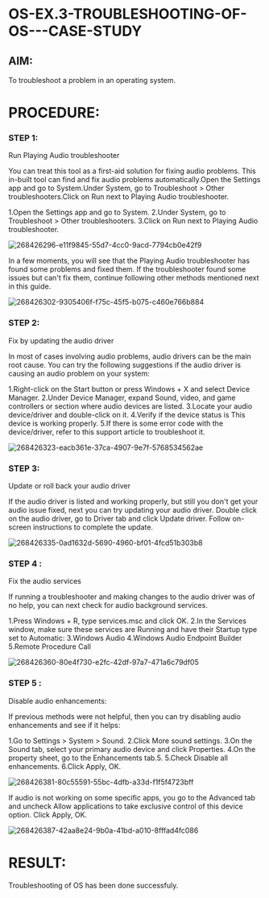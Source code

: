 # OS-EX.3-TROUBLESHOOTING-OF-OS---CASE-STUDY
## AIM:

To troubleshoot a problem in an operating system.

# PROCEDURE:

### STEP 1:
Run Playing Audio troubleshooter

You can treat this tool as a first-aid solution for fixing audio problems. This in-built tool can find and fix audio problems automatically.Open the Settings app and go to System.Under System, go to Troubleshoot > Other troubleshooters.Click on Run next to Playing Audio troubleshooter.

1.Open the Settings app and go to System. 2.Under System, go to Troubleshoot > Other troubleshooters. 3.Click on Run next to Playing Audio troubleshooter.

![268426296-e11f9845-55d7-4cc0-9acd-7794cb0e42f9](https://github.com/Jeevithha/OS-EX.3-TROUBLESHOOTING-OF-OS---CASE-STUDY/assets/123623197/1ab0098b-2077-4db3-8670-6235a55e53f0)


In a few moments, you will see that the Playing Audio troubleshooter has found some problems and fixed them. If the troubleshooter found some issues but can't fix them, continue following other methods mentioned next in this guide.

![268426302-9305406f-f75c-45f5-b075-c460e766b884](https://github.com/Jeevithha/OS-EX.3-TROUBLESHOOTING-OF-OS---CASE-STUDY/assets/123623197/e1c07fac-f3a3-4736-ad08-c868e966e7e0)

### STEP 2:
Fix by updating the audio driver

In most of cases involving audio problems, audio drivers can be the main root cause. You can try the following suggestions if the audio driver is causing an audio problem on your system:

1.Right-click on the Start button or press Windows + X and select Device Manager.
2.Under Device Manager, expand Sound, video, and game controllers or section where audio devices are listed.
3.Locate your audio device/driver and double-click on it.
4.Verify if the device status is This device is working properly. 
5.If there is some error code with the device/driver, refer to this support article to troubleshoot it.

![268426323-eacb361e-37ca-4907-9e7f-5768534562ae](https://github.com/Jeevithha/OS-EX.3-TROUBLESHOOTING-OF-OS---CASE-STUDY/assets/123623197/ecd89e18-2446-48a2-8ef1-baabef48ec6e)

### STEP 3:
Update or roll back your audio driver

If the audio driver is listed and working properly, but still you don't get your audio issue fixed, next you can try updating your audio driver. Double click on the audio driver, go to Driver tab and click Update driver. Follow on-screen instructions to complete the update.

![268426335-0ad1632d-5690-4960-bf01-4fcd51b303b8](https://github.com/Jeevithha/OS-EX.3-TROUBLESHOOTING-OF-OS---CASE-STUDY/assets/123623197/2d2a4c85-ac66-4b09-a535-ad716a171caf)

### STEP 4 : 
Fix the audio services

If running a troubleshooter and making changes to the audio driver was of no help, you can next check for audio background services.

1.Press Windows + R, type services.msc and click OK. 
2.In the Services window, make sure these services are Running and have their Startup type set to Automatic:
3.Windows Audio 4.Windows Audio Endpoint Builder 5.Remote Procedure Call

![268426360-80e4f730-e2fc-42df-97a7-471a6c79df05](https://github.com/Jeevithha/OS-EX.3-TROUBLESHOOTING-OF-OS---CASE-STUDY/assets/123623197/39fc9237-9ad9-4500-8fba-6c458cf5f8d4)

### STEP 5 :
Disable audio enhancements:

If previous methods were not helpful, then you can try disabling audio enhancements and see if it helps:

1.Go to Settings > System > Sound. 
2.Click More sound settings. 
3.On the Sound tab, select your primary audio device and click Properties. 
4.On the property sheet, go to the Enhancements tab.5. 
5.Check Disable all enhancements.
6.Click Apply, OK.

![268426381-80c55591-55bc-4dfb-a33d-f1f5f4723bff](https://github.com/Jeevithha/OS-EX.3-TROUBLESHOOTING-OF-OS---CASE-STUDY/assets/123623197/32723f16-00cb-4959-b859-1498c33e89fc)


If audio is not working on some specific apps, you go to the Advanced tab and uncheck Allow applications to take exclusive control of this device option. Click Apply, OK.

![268426387-42aa8e24-9b0a-41bd-a010-8fffad4fc086](https://github.com/Jeevithha/OS-EX.3-TROUBLESHOOTING-OF-OS---CASE-STUDY/assets/123623197/d6fc30b2-44b3-463d-8246-2d73f56f619c)

# RESULT:

Troubleshooting of OS has been done successfuly.
